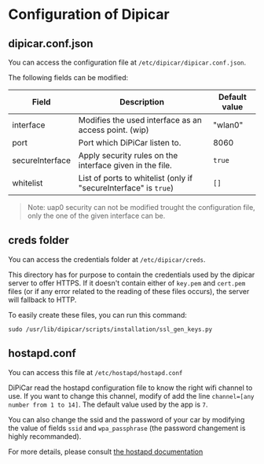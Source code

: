 # Configuration of Dipicar

  
## dipicar.conf.json
You can access the configuration file at `/etc/dipicar/dipicar.conf.json`.

The following fields can be modified:

| Field | Description | Default value |
|--|--|--|
| interface | Modifies the used interface as an access point. (wip) | "wlan0"  |
| port | Port which DiPiCar listen to. | 8060 |
| secureInterface | Apply security rules on the interface given in the file. | `true` |
| whitelist | List of ports to whitelist (only if "secureInterface" is `true`)  | `[]` |

>Note: uap0 security can not be modified trought the configuration file, only the one of the given interface can be.

## creds folder
You can access the credentials folder at `/etc/dipicar/creds`.

This directory has for purpose to contain the credentials used by the dipicar server to
offer HTTPS. If it doesn't contain either of `key.pem` and `cert.pem` files (or if any error related to the reading of these files occurs), the server will fallback to HTTP.

To easily create these files, you can run this command:

```
sudo /usr/lib/dipicar/scripts/installation/ssl_gen_keys.py
```

## hostapd.conf
You can access this file at `/etc/hostapd/hostapd.conf`

DiPiCar read the hostapd configuration file to know the right wifi channel to use. If you want to change this channel, modify of add the line `channel=[any number from 1 to 14]`.  The default value used by the app is `7`.

You can also change the ssid and the password of your car by modifying the value of fields `ssid` and
`wpa_passphrase` (the password changement is highly recommanded).

For more details, please consult [the hostapd documentation](https://wireless.wiki.kernel.org/en/users/documentation/hostapd)